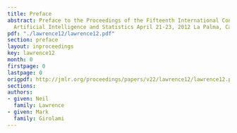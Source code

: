 ```yaml
---
title: Preface
abstract: Preface to the Proceedings of the Fifteenth International Conference on
  Artificial Intelligence and Statistics April 21-23, 2012 La Palma, Canary Islands.
pdf: "./lawrence12/lawrence12.pdf"
section: preface
layout: inproceedings
key: lawrence12
month: 0
firstpage: 0
lastpage: 0
origpdf: http://jmlr.org/proceedings/papers/v22/lawrence12/lawrence12.pdf
sections: 
authors:
- given: Neil
  family: Lawrence
- given: Mark
  family: Girolami
---
```

